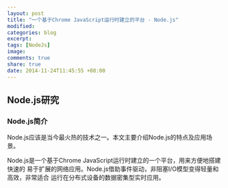 ```yaml
---
layout: post
title: "一个基于Chrome JavaScript运行时建立的平台 - Node.js"
modified:
categories: blog
excerpt:
tags: [NodeJs]
image:
comments: true
share: true
date: 2014-11-24T11:45:55 +08:00
---
```


## Node.js研究

### Node.js简介

Node.js应该是当今最火热的技术之一。本文主要介绍Node.js的特点及应用场景。

Node.js是一个基于Chrome JavaScript运行时建立的一个平台，用来方便地搭建快速的 易于扩展的网络应用。Node.js借助事件驱动，非阻塞I/O模型变得轻量和高效，非常适合 运行在分布式设备的数据密集型实时应用。

